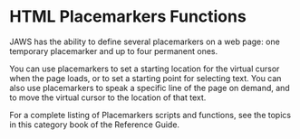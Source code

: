 # HTML Placemarkers Functions

JAWS has the ability to define several placemarkers on a web page: one
temporary placemarker and up to four permanent ones.

You can use placemarkers to set a starting location for the virtual
cursor when the page loads, or to set a starting point for selecting
text. You can also use placemarkers to speak a specific line of the page
on demand, and to move the virtual cursor to the location of that text.

For a complete listing of Placemarkers scripts and functions, see the
topics in this category book of the Reference Guide.

